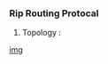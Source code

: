 ### Rip Routing Protocal

1. Topology :
  
[img](https://github.com/dhanraj404/CN_1BM18CS027/blob/master/lab7/prog7-topolgy.png)
